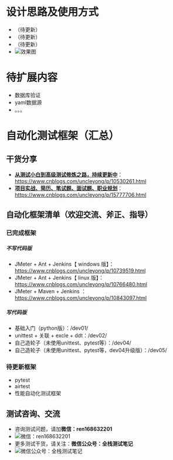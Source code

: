 # 设计思路及使用方式
- （待更新）
- （待更新）
- （待更新）
- ![效果图](https://gitee.com/qzcsbj/pic/raw/master/alluredemo.png)

# 待扩展内容
- 数据库验证
- yaml数据源
- 。。。



# 自动化测试框架（汇总）

## 干货分享
- [**从测试小白到高级测试修炼之路，持续更新中**](https://www.cnblogs.com/uncleyong/p/10530261.html)：https://www.cnblogs.com/uncleyong/p/10530261.html
- [**项目实战、简历、笔试题、面试题、职业规划**](https://www.cnblogs.com/uncleyong/p/15777706.html)：https://www.cnblogs.com/uncleyong/p/15777706.html


## 自动化框架清单（欢迎交流、斧正、指导）
### 已完成框架
##### 不写代码版
- JMeter + Ant + Jenkins【 windows 版】： https://www.cnblogs.com/uncleyong/p/10739519.html
- JMeter + Ant + Jenkins【 linux 版】： https://www.cnblogs.com/uncleyong/p/10766480.html
- JMeter + Maven + Jenkins ：https://www.cnblogs.com/uncleyong/p/10843097.html

##### 写代码版
- 基础入门（python版）：/dev01/
- unittest + 关联 + excle + ddt：/dev02/
- 自己造轮子（未使用unittest、pytest等）：/dev04/
- 自己造轮子（未使用unittest、pytest等，dev04升级版）：/dev05/

### 待更新框架
- pytest
- airtest
- 性能自动化测试框架


## 测试咨询、交流
- 咨询测试问题，请加**微信：ren168632201**
- ![微信：ren168632201](https://gitee.com/qzcsbj/pic/raw/master/wx.png "微信：ren168632201")
- 更多测试干货，请关注：**微信公众号：全栈测试笔记**
- ![微信公众号：全栈测试笔记](https://gitee.com/qzcsbj/pic/raw/master/qzcsbj.png "公众号：全栈测试笔记")
